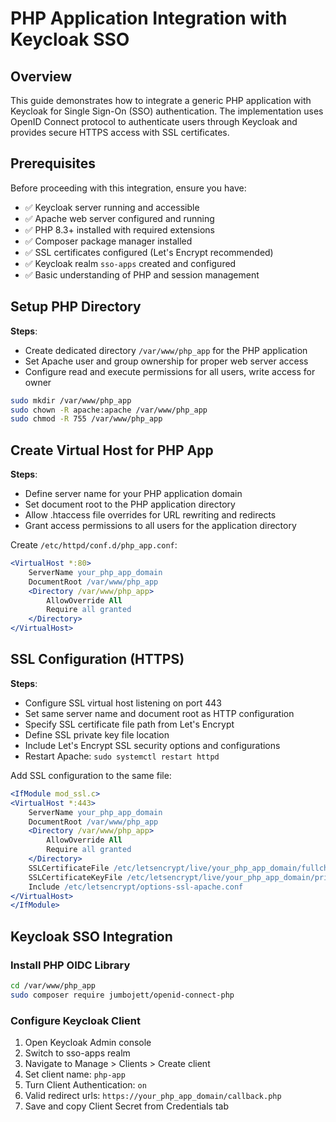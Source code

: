 # PHP Application Integration with Keycloak SSO

## Overview

This guide demonstrates how to integrate a generic PHP application with Keycloak for Single Sign-On (SSO) authentication. The implementation uses OpenID Connect protocol to authenticate users through Keycloak and provides secure HTTPS access with SSL certificates.

## Prerequisites

Before proceeding with this integration, ensure you have:

- ✅ Keycloak server running and accessible
- ✅ Apache web server configured and running
- ✅ PHP 8.3+ installed with required extensions
- ✅ Composer package manager installed
- ✅ SSL certificates configured (Let's Encrypt recommended)
- ✅ Keycloak realm `sso-apps` created and configured
- ✅ Basic understanding of PHP and session management

## Setup PHP Directory
**Steps**:
- Create dedicated directory `/var/www/php_app` for the PHP application
- Set Apache user and group ownership for proper web server access
- Configure read and execute permissions for all users, write access for owner

```bash
sudo mkdir /var/www/php_app
sudo chown -R apache:apache /var/www/php_app
sudo chmod -R 755 /var/www/php_app
```

## Create Virtual Host for PHP App
**Steps**:
- Define server name for your PHP application domain
- Set document root to the PHP application directory
- Allow .htaccess file overrides for URL rewriting and redirects
- Grant access permissions to all users for the application directory

Create `/etc/httpd/conf.d/php_app.conf`:

```apache
<VirtualHost *:80>
    ServerName your_php_app_domain
    DocumentRoot /var/www/php_app
    <Directory /var/www/php_app>
        AllowOverride All
        Require all granted
    </Directory>
</VirtualHost>
```

## SSL Configuration (HTTPS)
**Steps**:
- Configure SSL virtual host listening on port 443
- Set same server name and document root as HTTP configuration
- Specify SSL certificate file path from Let's Encrypt
- Define SSL private key file location
- Include Let's Encrypt SSL security options and configurations
- Restart Apache: `sudo systemctl restart httpd`

Add SSL configuration to the same file:

```apache
<IfModule mod_ssl.c>
<VirtualHost *:443>
    ServerName your_php_app_domain
    DocumentRoot /var/www/php_app
    <Directory /var/www/php_app>
        AllowOverride All
        Require all granted
    </Directory>
    SSLCertificateFile /etc/letsencrypt/live/your_php_app_domain/fullchain.pem
    SSLCertificateKeyFile /etc/letsencrypt/live/your_php_app_domain/privkey.pem
    Include /etc/letsencrypt/options-ssl-apache.conf
</VirtualHost>
</IfModule>
```

## Keycloak SSO Integration

### Install PHP OIDC Library

```bash
cd /var/www/php_app
sudo composer require jumbojett/openid-connect-php
```

### Configure Keycloak Client

1. Open Keycloak Admin console
2. Switch to sso-apps realm
3. Navigate to Manage > Clients > Create client
4. Set client name: `php-app`
5. Turn Client Authentication: `on`
6. Valid redirect urls: `https://your_php_app_domain/callback.php`
7. Save and copy Client Secret from Credentials tab


